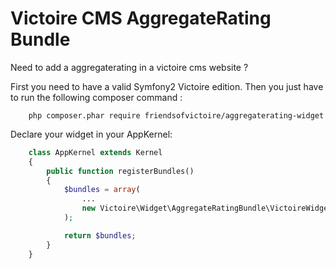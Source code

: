 Victoire CMS AggregateRating Bundle
============

Need to add a aggregaterating in a victoire cms website ?

First you need to have a valid Symfony2 Victoire edition.
Then you just have to run the following composer command :

```
    php composer.phar require friendsofvictoire/aggregaterating-widget
```

Declare your widget in your AppKernel:

```php
    class AppKernel extends Kernel
    {
        public function registerBundles()
        {
            $bundles = array(
                ...
                new Victoire\Widget\AggregateRatingBundle\VictoireWidgetAggregateRatingBundle(),
            );

            return $bundles;
        }
    }
```

